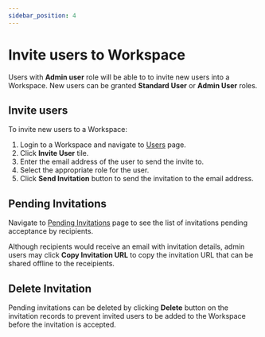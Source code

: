 ```yaml
---
sidebar_position: 4
---
```


# Invite users to Workspace

Users with **Admin user** role will be able to to invite new users into a Workspace. New users can be granted **Standard User** or **Admin User** roles.

## Invite users

To invite new users to a Workspace:

1. Login to a Workspace and navigate to [Users](https://app.devraven.io/app/users) page.
2. Click **Invite User** tile.
3. Enter the email address of the user to send the invite to.
4. Select the appropriate role for the user.
5. Click **Send Invitation** button to send the invitation to the email address.

## Pending Invitations

Navigate to [Pending Invitations](https://app.devraven.io/app/users/invitations) page to see the list of invitations pending acceptance by recipients.

Although recipients would receive an email with invitation details, admin users may click **Copy Invitation URL** to copy the invitation URL that can be shared offline to the receipients.

## Delete Invitation

Pending invitations can be deleted by clicking **Delete** button on the invitation records to prevent invited users to be added to the Workspace before the invitation is accepted.